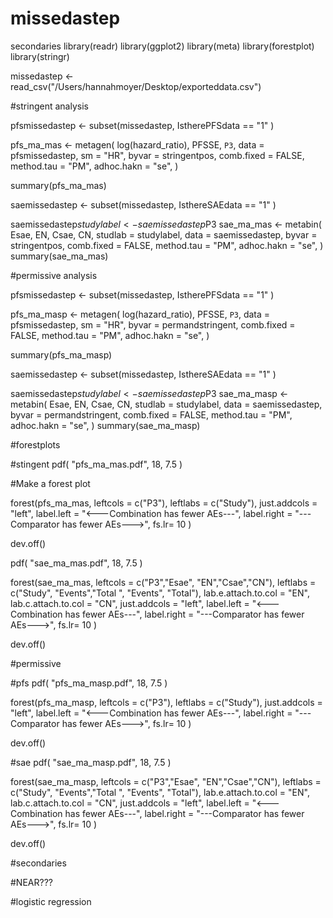 # missedastep

secondaries
library(readr)
library(ggplot2)
library(meta)
library(forestplot)
library(stringr)

missedastep <- read_csv("/Users/hannahmoyer/Desktop/exporteddata.csv")

#stringent analysis 

pfsmissedastep <- subset(missedastep, IstherePFSdata == "1" )

pfs_ma_mas <- metagen(
  log(hazard_ratio),
  PFSSE,
  `P3`,
  data = pfsmissedastep,
  sm = "HR",
  byvar = stringentpos,
  comb.fixed = FALSE,
  method.tau = "PM", 
  adhoc.hakn = "se",
)

summary(pfs_ma_mas)

saemissedastep <- subset(missedastep, IsthereSAEdata == "1" )

saemissedastep$studylabel <- saemissedastep$P3
sae_ma_mas <- metabin(
  Esae,
  EN,
  Csae,
  CN,
  studlab = studylabel,
  data = saemissedastep, 
  byvar = stringentpos,
  comb.fixed = FALSE,
  method.tau = "PM", 
  adhoc.hakn = "se",
)
summary(sae_ma_mas)

#permissive analysis 

pfsmissedastep <- subset(missedastep, IstherePFSdata == "1" )

pfs_ma_masp <- metagen(
  log(hazard_ratio),
  PFSSE,
  `P3`,
  data = pfsmissedastep,
  sm = "HR",
  byvar = permandstringent,
  comb.fixed = FALSE,
  method.tau = "PM", 
  adhoc.hakn = "se",
)

summary(pfs_ma_masp)

saemissedastep <- subset(missedastep, IsthereSAEdata == "1" )

saemissedastep$studylabel <- saemissedastep$P3
sae_ma_masp <- metabin(
  Esae,
  EN,
  Csae,
  CN,
  studlab = studylabel,
  data = saemissedastep, 
  byvar = permandstringent,
  comb.fixed = FALSE,
  method.tau = "PM", 
  adhoc.hakn = "se",
)
summary(sae_ma_masp)

#forestplots 

#stingent 
pdf(
  "pfs_ma_mas.pdf",
  18,
  7.5
)

#Make a forest plot

forest(pfs_ma_mas,
       leftcols = c("P3"),
       leftlabs = c("Study"),
       just.addcols = "left",
       label.left = "<---Combination has fewer AEs---", 
       label.right = "---Comparator has fewer AEs--->", 
       fs.lr= 10
)

dev.off()

pdf(
  "sae_ma_mas.pdf",
  18,
  7.5
)

forest(sae_ma_mas,
       leftcols = c("P3","Esae", "EN","Csae","CN"),
       leftlabs = c("Study", "Events","Total ", "Events", "Total"),
       lab.e.attach.to.col = "EN",
       lab.c.attach.to.col = "CN",
       just.addcols = "left",
       label.left = "<---Combination has fewer AEs---", 
       label.right = "---Comparator has fewer AEs--->", 
       fs.lr= 10
)

dev.off()




#permissive

#pfs
pdf(
  "pfs_ma_masp.pdf",
  18,
  7.5
)


forest(pfs_ma_masp,
       leftcols = c("P3"),
       leftlabs = c("Study"),
       just.addcols = "left",
       label.left = "<---Combination has fewer AEs---", 
       label.right = "---Comparator has fewer AEs--->", 
       fs.lr= 10
)

dev.off()

#sae
pdf(
  "sae_ma_masp.pdf",
  18,
  7.5
)


forest(sae_ma_masp,
       leftcols = c("P3","Esae", "EN","Csae","CN"),
       leftlabs = c("Study", "Events","Total ", "Events", "Total"),
       lab.e.attach.to.col = "EN",
       lab.c.attach.to.col = "CN",
       just.addcols = "left",
       label.left = "<---Combination has fewer AEs---", 
       label.right = "---Comparator has fewer AEs--->", 
       fs.lr= 10
)

dev.off()

#secondaries 

#NEAR???

#logistic regression 

